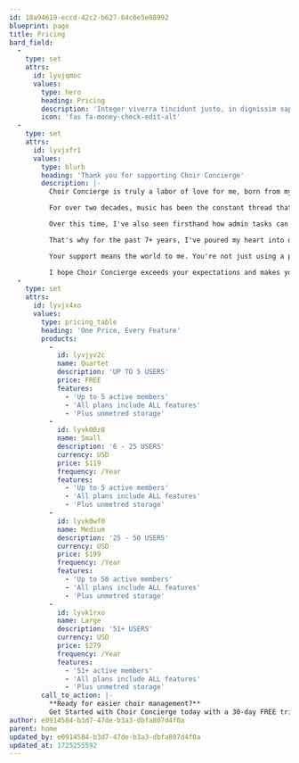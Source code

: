 ```yaml
---
id: 18a94619-eccd-42c2-b627-04c6e5e08992
blueprint: page
title: Pricing
bard_field:
  -
    type: set
    attrs:
      id: lyvjqmoc
      values:
        type: hero
        heading: Pricing
        description: 'Integer viverra tincidunt justo, in dignissim sapien vulputate at. Praesent dictum, risus sit amet tristique fringilla, nulla lorem commodo justo, nec malesuada nibh elit id sem.'
        icon: 'fas fa-money-check-edit-alt'
  -
    type: set
    attrs:
      id: lyvjxfr1
      values:
        type: blurb
        heading: 'Thank you for supporting Choir Concierge'
        description: |-
          Choir Concierge is truly a labor of love for me, born from my experiences as a choir director and my passion for music.

          For over two decades, music has been the constant thread that brings meaning to my life - from over a decade performing in lead roles in local musical theatre companies to 11+ years of singing in award-winning choirs with Barbershop Harmony Australia. Along the way, I've worn many hats: singer, coach, Director/AMD, and even founder of my own vocal coaching business.

          Over this time, I've also seen firsthand how admin tasks can steal time from what we all love most: making music. That's how my two passions - music and technology - collided. With over a decade of experience as a software developer, I realised I could create something to help choirs focus more on the joy of singing and less on administrative headaches.

          That's why for the past 7+ years, I've poured my heart into developing Choir Concierge. My goal has always been to create a tool that I wish I'd had all those years ago - something that truly understands what choirs need, a tool that's both powerful and incredibly simple to use.

          Your support means the world to me. You're not just using a product; you're helping to bring a dream to life.

          I hope Choir Concierge exceeds your expectations and makes your choir management experience smoother and more enjoyable.
  -
    type: set
    attrs:
      id: lyvjx4xo
      values:
        type: pricing_table
        heading: 'One Price, Every Feature'
        products:
          -
            id: lyvjyv2c
            name: Quartet
            description: 'UP TO 5 USERS'
            price: FREE
            features:
              - 'Up to 5 active members'
              - 'All plans include ALL features'
              - 'Plus unmetred storage'
          -
            id: lyvk00z8
            name: Small
            description: '6 - 25 USERS'
            currency: USD
            price: $119
            frequency: /Year
            features:
              - 'Up to 5 active members'
              - 'All plans include ALL features'
              - 'Plus unmetred storage'
          -
            id: lyvk0wf0
            name: Medium
            description: '25 - 50 USERS'
            currency: USD
            price: $199
            frequency: /Year
            features:
              - 'Up to 50 active members'
              - 'All plans include ALL features'
              - 'Plus unmetred storage'
          -
            id: lyvk1rxo
            name: Large
            description: '51+ USERS'
            currency: USD
            price: $279
            frequency: /Year
            features:
              - '51+ active members'
              - 'All plans include ALL features'
              - 'Plus unmetred storage'
        call_to_action: |-
          **Ready for easier choir management?**
          Get Started with Choir Concierge today with a 30-day FREE trial.
author: e0914584-b3d7-47de-b3a3-dbfa807d4f0a
parent: home
updated_by: e0914584-b3d7-47de-b3a3-dbfa807d4f0a
updated_at: 1725255592
---
```

